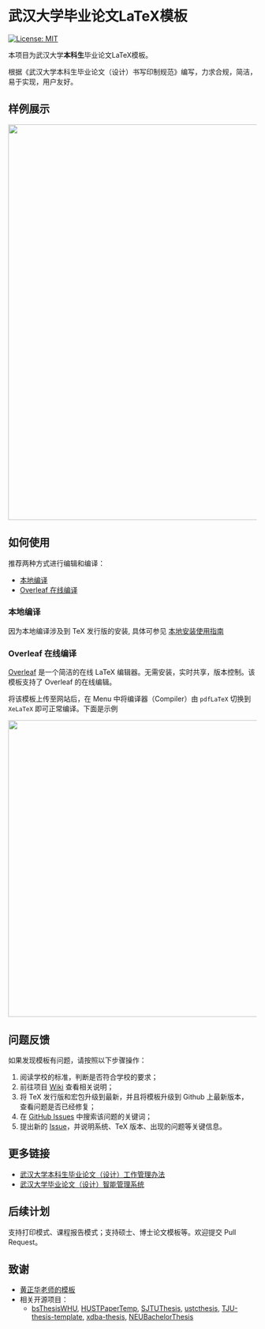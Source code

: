 # 武汉大学毕业论文LaTeX模板

[![License: MIT](https://img.shields.io/badge/License-MIT-yellow.svg)](https://opensource.org/licenses/MIT)

本项目为武汉大学**本科生**毕业论文LaTeX模板。

根据《武汉大学本科生毕业论文（设计）书写印制规范》编写，力求合规，简洁，易于实现，用户友好。

## 样例展示

<p align="center">
  <img src="https://user-images.githubusercontent.com/5097752/55679059-f250d300-5936-11e9-8dfe-937a64a0c6bf.png" width="800px">
</p>

## 如何使用

推荐两种方式进行编辑和编译：

* [本地编译](#本地编译)
* [Overleaf 在线编译](#overleaf-在线编译)

### 本地编译

因为本地编译涉及到 TeX 发行版的安装, 具体可参见 [本地安装使用指南](https://github.com/mtobeiyf/whu-thesis/wiki/%E6%9C%AC%E5%9C%B0%E5%AE%89%E8%A3%85%E4%B8%8E%E7%BC%96%E8%AF%91)

### Overleaf 在线编译

[Overleaf](https://www.overleaf.com/) 是一个简洁的在线 LaTeX 编辑器。无需安装，实时共享，版本控制。该模板支持了 Overleaf 的在线编辑。

将该模板上传至网站后，在 Menu 中将编译器（Compiler）由 `pdfLaTeX` 切换到 `XeLaTeX` 即可正常编译。下面是示例

<p align="center">
  <img src="https://user-images.githubusercontent.com/5097752/55670605-2a193580-58b9-11e9-8483-6bd314565dff.png" width="600px">
</p>

## 问题反馈

如果发现模板有问题，请按照以下步骤操作：

1. 阅读学校的标准，判断是否符合学校的要求；
2. 前往项目 [Wiki](https://github.com/mtobeiyf/whu-thesis/wiki) 查看相关说明；
3. 将 TeX 发行版和宏包升级到最新，并且将模板升级到 Github 上最新版本， 查看问题是否已经修复；
4. 在 [GitHub Issues](https://github.com/mtobeiyf/whu-thesis/issues) 中搜索该问题的关键词；
5. 提出新的 [Issue](https://github.com/mtobeiyf/whu-thesis/issues)，并说明系统、TeX 版本、出现的问题等关键信息。

## 更多链接

* [武汉大学本科生毕业论文（设计）工作管理办法](http://ugs.whu.edu.cn/info/1049/1935.htm)
* [武汉大学毕业论文（设计）智能管理系统](http://210.42.121.231/bysj/)

## 后续计划

支持打印模式、课程报告模式；支持硕士、博士论文模板等。欢迎提交 Pull Request。

## 致谢

* [黄正华老师的模板](http://aff.whu.edu.cn/huangzh/)
* 相关开源项目：
  * [bsThesisWHU](https://github.com/csarron/bsThesisWHU), [HUSTPaperTemp](https://github.com/skinaze/HUSTPaperTemp), [SJTUThesis](https://github.com/sjtug/SJTUThesis), [ustcthesis](https://github.com/ustctug/ustcthesis), [TJU-thesis-template](https://github.com/liangzhenduo0608/TJU-thesis-template), [xdba-thesis](https://github.com/xdlinux/xdba-thesis), [NEUBachelorThesis](https://github.com/tzaiyang/NEUBachelorThesis)
